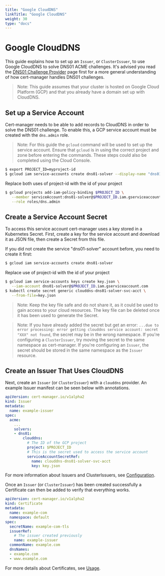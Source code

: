 ```yaml
---
title: "Google CloudDNS"
linkTitle: "Google CloudDNS"
weight: 30
type: "docs"
---
```


# Google CloudDNS

This guide explains how to set up an `Issuer`, or `ClusterIssuer`, to use Google
CloudDNS to solve DNS01 ACME challenges. It's advised you read the [DNS01
Challenge Provider](./index.md) page first for a more general understanding of
how cert-manager handles DNS01 challenges.

> Note: This guide assumes that your cluster is hosted on Google Cloud Platform
> (GCP) and that you already have a domain set up with CloudDNS.

## Set up a Service Account

Cert-manager needs to be able to add records to CloudDNS in order to solve the
DNS01 challenge. To enable this, a GCP service account must be created with the
`dns.admin` role.

> Note: For this guide the `gcloud` command will be used to set up the service
> account. Ensure that `gcloud` is in using the correct project and zone before
> entering the commands. These steps could also be completed using the Cloud
> Console.

```bash
$ export PROJECT_ID=myproject-id
$ gcloud iam service-accounts create dns01-solver --display-name "dns01-solver"
```
Replace both uses of project-id with the id of your project
```bash
$ gcloud projects add-iam-policy-binding $PROJECT_ID \
   --member serviceAccount:dns01-solver@$PROJECT_ID.iam.gserviceaccount.com \
   --role roles/dns.admin
```

## Create a Service Account Secret

To access this service account cert-manager uses a key stored in a Kubernetes
Secret. First, create a key for the service account and download it as JSON
file, then create a Secret from this file.

If you did not create the service "dns01-solver" account before, you need to
create it first:

```bash
$ gcloud iam service-accounts create dns01-solver
```

Replace use of project-id with the id of your project
```bash
$ gcloud iam service-accounts keys create key.json \
   --iam-account dns01-solver@$PROJECT_ID.iam.gserviceaccount.com
$ kubectl create secret generic clouddns-dns01-solver-svc-acct \
   --from-file=key.json
```

> Note: Keep the key file safe and do not share it, as it could be used to gain access to your cloud resources. The key file can be deleted once it has been used to generate the Secret.

> Note: If you have already added the secret but get an error: `...due to error
> processing: error getting clouddns service account: secret "XXX" not found`,
> the secret may be in the wrong namespace. If you're configuring a
> `ClusterIssuer`, try moving the secret to the same namespace as cert-manager.
> If you're configuring an `Issuer`, the secret should be stored in the same
> namespace as the `Issuer` resource.

## Create an Issuer That Uses CloudDNS

Next, create an `Issuer` (or `ClusterIssuer`) with a `clouddns` provider. An
example Issuer manifest can be seen below with annotations.

```yaml
apiVersion: cert-manager.io/v1alpha2
kind: Issuer
metadata:
  name: example-issuer
spec:
  acme:
    ...
    solvers:
    - dns01:
        clouddns:
          # The ID of the GCP project
          project: $PROJECT_ID
          # This is the secret used to access the service account
          serviceAccountSecretRef:
            name: clouddns-dns01-solver-svc-acct
            key: key.json
```

For more information about Issuers and ClusterIssuers, see
[Configuration](../../index.md).

Once an `Issuer` (or `ClusterIssuer`) has been created successfully a
Certificate can then be added to verify that everything works.

```yaml
apiVersion: cert-manager.io/v1alpha2
kind: Certificate
metadata:
  name: example-com
  namespace: default
spec:
  secretName: example-com-tls
  issuerRef:
    # The issuer created previously
    name: example-issuer
  commonName: example.com
  dnsNames:
  - example.com
  - www.example.com
```

For more details about Certificates, see [Usage](../../../usage/index.md).
